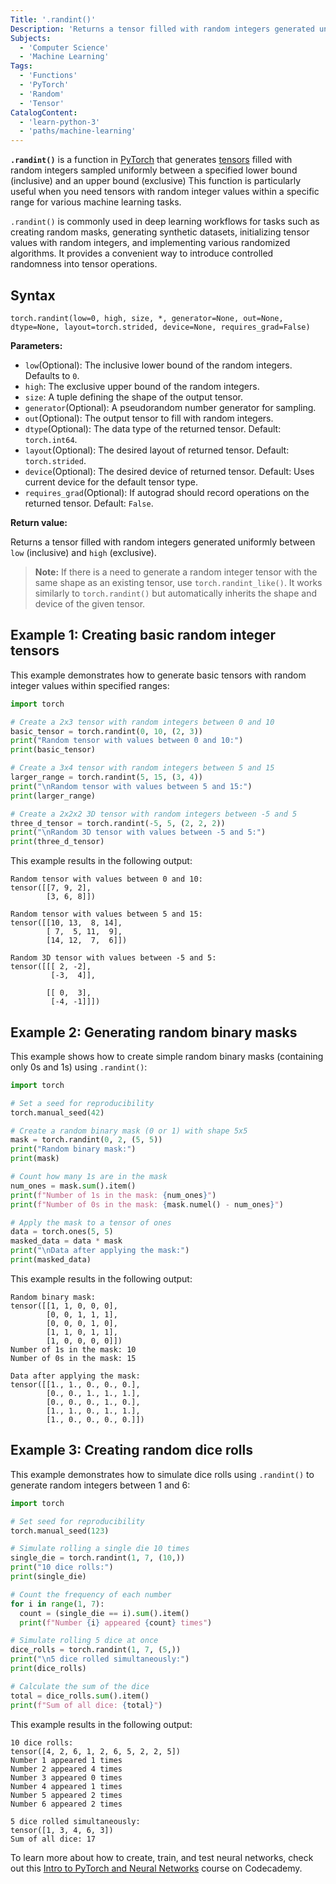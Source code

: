 ```yaml
---
Title: '.randint()'
Description: 'Returns a tensor filled with random integers generated uniformly between specified bounds.'
Subjects:
  - 'Computer Science'
  - 'Machine Learning'
Tags:
  - 'Functions'
  - 'PyTorch'
  - 'Random'
  - 'Tensor'
CatalogContent:
  - 'learn-python-3'
  - 'paths/machine-learning'
---
```


**`.randint()`** is a function in [PyTorch](https://www.codecademy.com/resources/docs/pytorch) that generates [tensors](https://www.codecademy.com/resources/docs/pytorch/tensors) filled with random integers sampled uniformly between a specified lower bound (inclusive) and an upper bound (exclusive) This function is particularly useful when you need tensors with random integer values within a specific range for various machine learning tasks.

`.randint()` is commonly used in deep learning workflows for tasks such as creating random masks, generating synthetic datasets, initializing tensor values with random integers, and implementing various randomized algorithms. It provides a convenient way to introduce controlled randomness into tensor operations.

## Syntax

```pseudo
torch.randint(low=0, high, size, *, generator=None, out=None, dtype=None, layout=torch.strided, device=None, requires_grad=False)
```

**Parameters:**

- `low`(Optional): The inclusive lower bound of the random integers. Defaults to `0`.
- `high`: The exclusive upper bound of the random integers.
- `size`: A tuple defining the shape of the output tensor.
- `generator`(Optional): A pseudorandom number generator for sampling.
- `out`(Optional): The output tensor to fill with random integers.
- `dtype`(Optional): The data type of the returned tensor. Default: `torch.int64`.
- `layout`(Optional): The desired layout of returned tensor. Default: `torch.strided`.
- `device`(Optional): The desired device of returned tensor. Default: Uses current device for the default tensor type.
- `requires_grad`(Optional): If autograd should record operations on the returned tensor. Default: `False`.

**Return value:**

Returns a tensor filled with random integers generated uniformly between `low` (inclusive) and `high` (exclusive).

> **Note:** If there is a need to generate a random integer tensor with the same shape as an existing tensor, use `torch.randint_like()`. It works similarly to `torch.randint()` but automatically inherits the shape and device of the given tensor.

## Example 1: Creating basic random integer tensors

This example demonstrates how to generate basic tensors with random integer values within specified ranges:

```py
import torch

# Create a 2x3 tensor with random integers between 0 and 10
basic_tensor = torch.randint(0, 10, (2, 3))
print("Random tensor with values between 0 and 10:")
print(basic_tensor)

# Create a 3x4 tensor with random integers between 5 and 15
larger_range = torch.randint(5, 15, (3, 4))
print("\nRandom tensor with values between 5 and 15:")
print(larger_range)

# Create a 2x2x2 3D tensor with random integers between -5 and 5
three_d_tensor = torch.randint(-5, 5, (2, 2, 2))
print("\nRandom 3D tensor with values between -5 and 5:")
print(three_d_tensor)
```

This example results in the following output:

```shell
Random tensor with values between 0 and 10:
tensor([[7, 9, 2],
        [3, 6, 8]])

Random tensor with values between 5 and 15:
tensor([[10, 13,  8, 14],
        [ 7,  5, 11,  9],
        [14, 12,  7,  6]])

Random 3D tensor with values between -5 and 5:
tensor([[[ 2, -2],
         [-3,  4]],

        [[ 0,  3],
         [-4, -1]]])
```

## Example 2: Generating random binary masks

This example shows how to create simple random binary masks (containing only 0s and 1s) using `.randint()`:

```py
import torch

# Set a seed for reproducibility
torch.manual_seed(42)

# Create a random binary mask (0 or 1) with shape 5x5
mask = torch.randint(0, 2, (5, 5))
print("Random binary mask:")
print(mask)

# Count how many 1s are in the mask
num_ones = mask.sum().item()
print(f"Number of 1s in the mask: {num_ones}")
print(f"Number of 0s in the mask: {mask.numel() - num_ones}")

# Apply the mask to a tensor of ones
data = torch.ones(5, 5)
masked_data = data * mask
print("\nData after applying the mask:")
print(masked_data)
```

This example results in the following output:

```shell
Random binary mask:
tensor([[1, 1, 0, 0, 0],
        [0, 0, 1, 1, 1],
        [0, 0, 0, 1, 0],
        [1, 1, 0, 1, 1],
        [1, 0, 0, 0, 0]])
Number of 1s in the mask: 10
Number of 0s in the mask: 15

Data after applying the mask:
tensor([[1., 1., 0., 0., 0.],
        [0., 0., 1., 1., 1.],
        [0., 0., 0., 1., 0.],
        [1., 1., 0., 1., 1.],
        [1., 0., 0., 0., 0.]])
```

## Example 3: Creating random dice rolls

This example demonstrates how to simulate dice rolls using `.randint()` to generate random integers between 1 and 6:

```py
import torch

# Set seed for reproducibility
torch.manual_seed(123)

# Simulate rolling a single die 10 times
single_die = torch.randint(1, 7, (10,))
print("10 dice rolls:")
print(single_die)

# Count the frequency of each number
for i in range(1, 7):
  count = (single_die == i).sum().item()
  print(f"Number {i} appeared {count} times")

# Simulate rolling 5 dice at once
dice_rolls = torch.randint(1, 7, (5,))
print("\n5 dice rolled simultaneously:")
print(dice_rolls)

# Calculate the sum of the dice
total = dice_rolls.sum().item()
print(f"Sum of all dice: {total}")
```

This example results in the following output:

```shell
10 dice rolls:
tensor([4, 2, 6, 1, 2, 6, 5, 2, 2, 5])
Number 1 appeared 1 times
Number 2 appeared 4 times
Number 3 appeared 0 times
Number 4 appeared 1 times
Number 5 appeared 2 times
Number 6 appeared 2 times

5 dice rolled simultaneously:
tensor([1, 3, 4, 6, 3])
Sum of all dice: 17
```

To learn more about how to create, train, and test neural networks, check out this [Intro to PyTorch and Neural Networks](https://www.codecademy.com/enrolled/courses/intro-to-py-torch-and-neural-networks) course on Codecademy.
